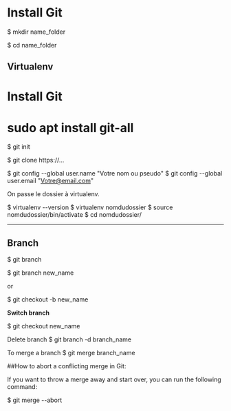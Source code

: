 # Install Git

$ mkdir name_folder

$ cd name_folder


## Virtualenv

# Install Git

# sudo apt install git-all

$ git init

$ git clone https://...

$ git config --global user.name "Votre nom ou pseudo"
$ git config --global user.email "Votre@email.com"

On passe le dossier à virtualenv.

$ virtualenv --version
$ virtualenv nomdudossier 
$ source nomdudossier/bin/activate
$ cd nomdudossier/

---

## Branch

$ git branch

$ git branch new_name

or

$ git checkout -b new_name

**Switch branch**

$ git checkout new_name

Delete branch
$ git branch -d branch_name

To merge a branch
$ git merge branch_name

##How to abort a conflicting merge in Git:

If you want to throw a merge away and start over, you can run the following command:

$ git merge --abort
